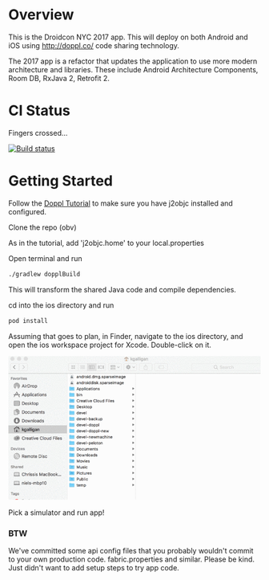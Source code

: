 # Overview

This is the Droidcon NYC 2017 app. This will deploy on both Android and iOS using http://doppl.co/ code sharing technology.

The 2017 app is a refactor that updates the application to use more modern architecture and libraries. These include Android Architecture Components, Room DB, RxJava 2, Retrofit 2.

# CI Status

Fingers crossed...

[![Build status](https://build.appcenter.ms/v0.1/apps/75d67777-b806-4d55-9029-4ed199653717/branches/master/badge)](https://appcenter.ms)

# Getting Started

Follow the [Doppl Tutorial](http://doppl.co/docs/Tutorial.html) to make sure you have j2objc installed and configured.

Clone the repo (obv)

As in the tutorial, add 'j2objc.home' to your local.properties

Open terminal and run

```bash
./gradlew dopplBuild
```

This will transform the shared Java code and compile dependencies.

cd into the ios directory and run

```bash
pod install
```

Assuming that goes to plan, in Finder, navigate to the ios directory, and open the ios workspace project for Xcode. Double-click on it.

![Finding workspace in Finder](docs/findworkspace.gif)

Pick a simulator and run app!


### BTW

We've committed some api config files that you probably wouldn't commit to your own production code. fabric.properties and similar. Please
be kind. Just didn't want to add setup steps to try app code.
